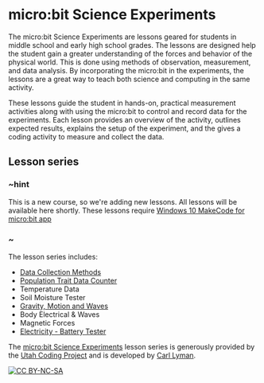 # micro:bit Science Experiments

The micro:bit Science Experiments are lessons geared for students in middle school and early high school grades. The lessons are designed help the student gain a greater understanding of the forces and behavior of the physical world. This is done using methods of observation, measurement, and data analysis. By incorporating the micro:bit in the experiments, the lessons are a great way to teach both science and computing in the same activity.
 
These lessons guide the student in hands-on, practical measurement activities along with using the micro:bit to control and record data for the experiments. Each lesson provides an overview of the activity, outlines expected results, explains the setup of the experiment, and the gives a coding activity to measure and collect the data.

## Lesson series

### ~hint

This is a new course, so we're adding new lessons. All lessons will be available here shortly. These lessons require [Windows 10 MakeCode for micro:bit app](https://www.microsoft.com/store/productId/9PJC7SV48LCX)

### ~

The lesson series includes:
 
* [Data Collection Methods](/courses/ucp-science/data-collection)
* [Population Trait Data Counter](/courses/ucp-science/population)
* Temperature Data
* Soil Moisture Tester
* [Gravity, Motion and Waves](/courses/ucp-science/gravity)
* Body Electrical & Waves
* Magnetic Forces
* [Electricity - Battery Tester](/courses/ucp-science/electricity)
 
The [micro:bit Science Experiments](https://sites.google.com/view/utahcodingproject/csta/microbit-science-experiments) lesson series is generously provided by the [Utah Coding Project](https://sites.google.com/view/utahcodingproject/home) and is developed by [Carl Lyman](mailto:utahcoding@outlook.com).
 
[![CC BY-NC-SA](https://licensebuttons.net/l/by-nc-sa/4.0/88x31.png)](https://creativecommons.org/licenses/by-nc-sa/4.0/)
